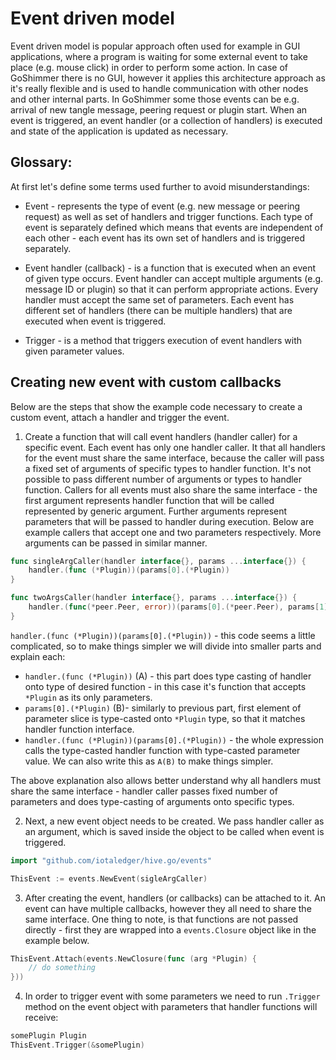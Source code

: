 # Event driven model

Event driven model is popular approach often used for example in GUI applications, where a program is waiting for some external event to take place (e.g. mouse click) in order to perform some action.
In case of GoShimmer there is no GUI, however it applies this architecture approach as it's really flexible and is used to handle communication with other nodes and other internal parts. 
In GoShimmer some those events can be e.g. arrival of new tangle message, peering request or plugin start. 
When an event is triggered, an event handler (or a collection of handlers) is executed and state of the application is updated as necessary.
 
## Glossary:

At first let's define some terms used further to avoid misunderstandings:

* Event - represents the type of event (e.g. new message or peering request) as well as set of handlers and trigger functions. Each type of event is separately defined 
  which means that events are independent of each other - each event has its own set of handlers and is triggered separately.

* Event handler (callback) - is a function that is executed when an event of given type occurs. Event handler can accept multiple arguments (e.g. message ID or plugin) so that it can perform appropriate actions.
  Every handler must accept the same set of parameters. Each event has different set of handlers (there can be multiple handlers) that are executed when event is triggered.

* Trigger - is a method that triggers execution of event handlers with given parameter values.


## Creating new event with custom callbacks

Below are the steps that show the example code necessary to create a custom event, attach a handler and trigger the event. 

1. Create a function that will call event handlers (handler caller) for a specific event. 
   Each event has only one handler caller. It that all handlers for the event must share the same interface, because the caller will pass a fixed set of arguments of specific types to handler function. 
   It's not possible to pass different number of arguments or types to handler function. 
   Callers for all events must also share the same interface - the first argument represents handler function that will be called represented by generic argument.
   Further arguments represent parameters that will be passed to handler during execution. Below are example callers that accept one and two parameters respectively. 
   More arguments can be passed in similar manner. 
   
```go
func singleArgCaller(handler interface{}, params ...interface{}) {
    handler.(func (*Plugin))(params[0].(*Plugin))
}

func twoArgsCaller(handler interface{}, params ...interface{}) {
    handler.(func(*peer.Peer, error))(params[0].(*peer.Peer), params[1].(error))
}
```

`handler.(func (*Plugin))(params[0].(*Plugin))` - this code seems a little complicated, so to make things simpler we will divide into smaller parts and explain each:

* `handler.(func (*Plugin))` (A) - this part does type casting of handler onto type of desired function - in this case it's function that accepts `*Plugin` as its only parameters.
* `params[0].(*Plugin)` (B)- similarly to previous part, first element of parameter slice is type-casted onto `*Plugin` type, so that it matches handler function interface.
* `handler.(func (*Plugin))(params[0].(*Plugin))` - the whole expression calls the type-casted handler function with type-casted parameter value. We can also write this as `A(B)` to make things simpler.

The above explanation also allows better understand why all handlers must share the same interface - handler caller passes fixed number of parameters and does type-casting of arguments onto specific types.


2. Next, a new event object needs to be created. We pass handler caller as an argument, which is saved inside the object to be called when event is triggered.

```go
import "github.com/iotaledger/hive.go/events"

ThisEvent := events.NewEvent(sigleArgCaller)
```

3. After creating the event, handlers (or callbacks) can be attached to it. An event can have multiple callbacks, however they all need to share the same interface. 
   One thing to note, is that functions are not passed directly - first they are wrapped into a `events.Closure` object like in the example below. 

```go
ThisEvent.Attach(events.NewClosure(func (arg *Plugin) {
    // do something
}))
```

4. In order to trigger event with some parameters we need to run `.Trigger` method on the event object with parameters that handler functions will receive:

```go
somePlugin Plugin
ThisEvent.Trigger(&somePlugin)
```